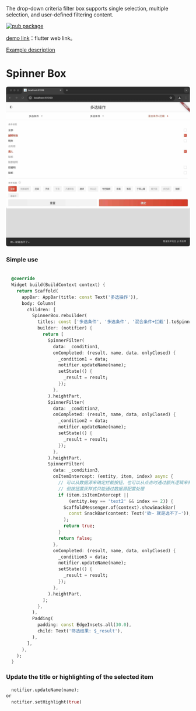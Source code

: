 The drop-down criteria filter box supports single selection, multiple selection, and user-defined filtering content.

[![pub package](https://img.shields.io/pub/v/spinner_box.svg?label=spinner_box&color=blue)](https://pub.dev/packages/spinner_box)

[demo link](https://boomcx.github.io/spinner_box/)：flutter web link。

[Example description](https://juejin.cn/post/7227012644506435642)

# Spinner Box

![snapshoot.jpg](https://github.com/boomcx/images/blob/main/spinner_box/snapshoot.jpg?raw=true)

### Simple use

```dart

  @override
  Widget build(BuildContext context) {
    return Scaffold(
      appBar: AppBar(title: const Text('多选操作')),
      body: Column(
        children: [
          SpinnerBox.rebuilder(
            titles: const ['多选条件', '多选条件', '混合条件+拦截'].toSpinnerData,
            builder: (notifier) {
              return [
                SpinnerFilter(
                  data: _condition1,
                  onCompleted: (result, name, data, onlyClosed) {
                    _condition1 = data;
                    notifier.updateName(name);
                    setState(() {
                      _result = result;
                    });
                  },
                ).heightPart,
                SpinnerFilter(
                  data: _condition2,
                  onCompleted: (result, name, data, onlyClosed) {
                    _condition2 = data;
                    notifier.updateName(name);
                    setState(() {
                      _result = result;
                    });
                  },
                ).heightPart,
                SpinnerFilter(
                  data: _condition3,
                  onItemIntercept: (entity, item, index) async {
                    // 可以从数据源来确定拦截按钮，也可以从点击时通过额外逻辑来判定
                    // 但按钮置灰样式只能通过数据源配置处理
                    if (item.isItemIntercept ||
                        (entity.key == 'text2' && index == 2)) {
                      ScaffoldMessenger.of(context).showSnackBar(
                        const SnackBar(content: Text('欸~ 就是选不了~')),
                      );
                      return true;
                    }
                    return false;
                  },
                  onCompleted: (result, name, data, onlyClosed) {
                    _condition3 = data;
                    notifier.updateName(name);
                    setState(() {
                      _result = result;
                    });
                  },
                ).heightPart,
              ];
            },
          ),
          Padding(
            padding: const EdgeInsets.all(30.0),
            child: Text('筛选结果: $_result'),
          ),
        ],
      ),
    );
  }
```

### Update the title or highlighting of the selected item

```dart
  notifier.updateName(name);
or
  notifier.setHighlight(true)
```

